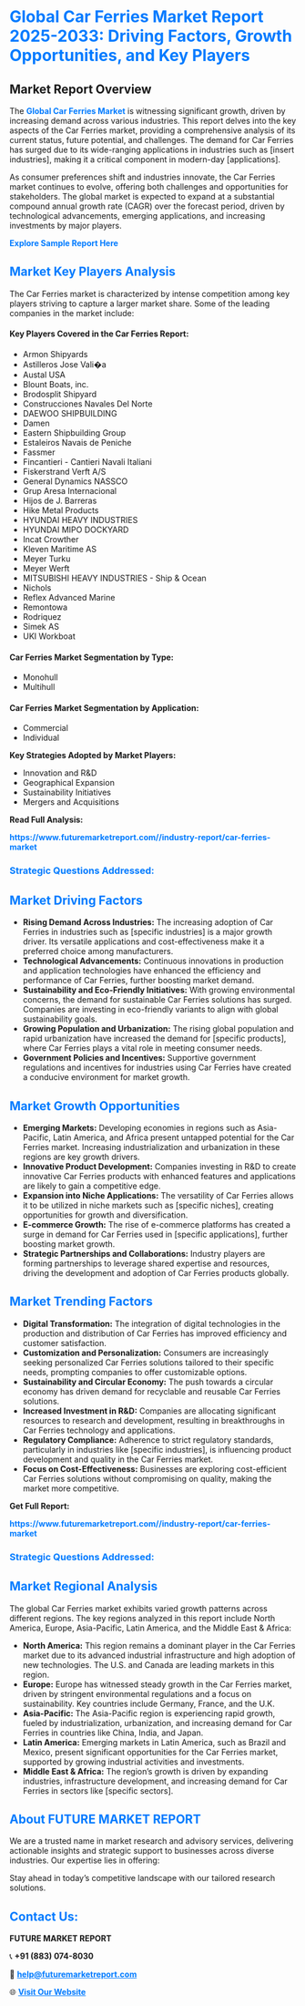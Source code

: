 <h1 style="color: #007BFF;">Global Car Ferries Market Report 2025-2033: Driving Factors, Growth Opportunities, and Key Players</h1>

<section id="overview">
<h2>Market Report Overview</h2>
<p>The <a href="https://www.futuremarketreport.com//industry-report/car-ferries-market" style="color: #007BFF; text-decoration: none;"><strong>Global Car Ferries Market</strong></a> is witnessing significant growth, driven by increasing demand across various industries. This report delves into the key aspects of the Car Ferries market, providing a comprehensive analysis of its current status, future potential, and challenges. The demand for Car Ferries has surged due to its wide-ranging applications in industries such as [insert industries], making it a critical component in modern-day [applications].</p>
<p>As consumer preferences shift and industries innovate, the Car Ferries market continues to evolve, offering both challenges and opportunities for stakeholders. The global market is expected to expand at a substantial compound annual growth rate (CAGR) over the forecast period, driven by technological advancements, emerging applications, and increasing investments by major players.</p>
</section>

<section id="overview">
<p><a href="https://www.futuremarketreport.com//request-sample/reportId=46037" style="color: #007BFF; text-decoration: none;"><strong>Explore Sample Report Here</strong></a></p>
</section>

<section id="key-players">
<h2 style="color: #007BFF;">Market Key Players Analysis</h2>
<p>The Car Ferries market is characterized by intense competition among key players striving to capture a larger market share. Some of the leading companies in the market include:</p>
<h4>Key Players Covered in the Car Ferries Report:</h4>
<ul><li>Armon Shipyards</li><li>Astilleros Jose Vali�a</li><li>Austal USA</li><li>Blount Boats, inc.</li><li>Brodosplit Shipyard</li><li>Construcciones Navales Del Norte</li><li>DAEWOO SHIPBUILDING</li><li>Damen</li><li>Eastern Shipbuilding Group</li><li>Estaleiros Navais de Peniche</li><li>Fassmer</li><li>Fincantieri - Cantieri Navali Italiani</li><li>Fiskerstrand Verft A/S</li><li>General Dynamics NASSCO</li><li>Grup Aresa Internacional</li><li>Hijos de J. Barreras</li><li>Hike Metal Products</li><li>HYUNDAI HEAVY INDUSTRIES</li><li>HYUNDAI MIPO DOCKYARD</li><li>Incat Crowther</li><li>Kleven Maritime AS</li><li>Meyer Turku</li><li>Meyer Werft</li><li>MITSUBISHI HEAVY INDUSTRIES - Ship &amp; Ocean</li><li>Nichols</li><li>Reflex Advanced Marine</li><li>Remontowa</li><li>Rodriquez</li><li>Simek AS</li><li>UKI Workboat</li></ul>
<h4>Car Ferries Market Segmentation by Type:</h4>
<ul><li>Monohull</li><li>Multihull</li></ul>

<h4>Car Ferries Market Segmentation by Application:</h4>
<ul><li>Commercial</li><li>Individual</li></ul>
<p><strong>Key Strategies Adopted by Market Players:</strong></p>
<ul>
<li>Innovation and R&D</li>
<li>Geographical Expansion</li>
<li>Sustainability Initiatives</li>
<li>Mergers and Acquisitions</li>
</ul>
</section>

<section>
<p><strong>Read Full Analysis: </strong></p><a href="https://www.futuremarketreport.com//industry-report/car-ferries-market" style="color: #007BFF; text-decoration: none;"><strong>https://www.futuremarketreport.com//industry-report/car-ferries-market</strong></a>
<h3 style="color: #007BFF;">Strategic Questions Addressed:</h3>
</section>

<section id="driving-factors">
<h2 style="color: #007BFF;">Market Driving Factors</h2>
<ul>
<li><strong>Rising Demand Across Industries:</strong> The increasing adoption of Car Ferries in industries such as [specific industries] is a major growth driver. Its versatile applications and cost-effectiveness make it a preferred choice among manufacturers.</li>
<li><strong>Technological Advancements:</strong> Continuous innovations in production and application technologies have enhanced the efficiency and performance of Car Ferries, further boosting market demand.</li>
<li><strong>Sustainability and Eco-Friendly Initiatives:</strong> With growing environmental concerns, the demand for sustainable Car Ferries solutions has surged. Companies are investing in eco-friendly variants to align with global sustainability goals.</li>
<li><strong>Growing Population and Urbanization:</strong> The rising global population and rapid urbanization have increased the demand for [specific products], where Car Ferries plays a vital role in meeting consumer needs.</li>
<li><strong>Government Policies and Incentives:</strong> Supportive government regulations and incentives for industries using Car Ferries have created a conducive environment for market growth.</li>
</ul>
</section>

<section id="growth-opportunities">
<h2 style="color: #007BFF;">Market Growth Opportunities</h2>
<ul>
<li><strong>Emerging Markets:</strong> Developing economies in regions such as Asia-Pacific, Latin America, and Africa present untapped potential for the Car Ferries market. Increasing industrialization and urbanization in these regions are key growth drivers.</li>
<li><strong>Innovative Product Development:</strong> Companies investing in R&D to create innovative Car Ferries products with enhanced features and applications are likely to gain a competitive edge.</li>
<li><strong>Expansion into Niche Applications:</strong> The versatility of Car Ferries allows it to be utilized in niche markets such as [specific niches], creating opportunities for growth and diversification.</li>
<li><strong>E-commerce Growth:</strong> The rise of e-commerce platforms has created a surge in demand for Car Ferries used in [specific applications], further boosting market growth.</li>
<li><strong>Strategic Partnerships and Collaborations:</strong> Industry players are forming partnerships to leverage shared expertise and resources, driving the development and adoption of Car Ferries products globally.</li>
</ul>
</section>

<section id="trending-factors">
<h2 style="color: #007BFF;">Market Trending Factors</h2>
<ul>
<li><strong>Digital Transformation:</strong> The integration of digital technologies in the production and distribution of Car Ferries has improved efficiency and customer satisfaction.</li>
<li><strong>Customization and Personalization:</strong> Consumers are increasingly seeking personalized Car Ferries solutions tailored to their specific needs, prompting companies to offer customizable options.</li>
<li><strong>Sustainability and Circular Economy:</strong> The push towards a circular economy has driven demand for recyclable and reusable Car Ferries solutions.</li>
<li><strong>Increased Investment in R&D:</strong> Companies are allocating significant resources to research and development, resulting in breakthroughs in Car Ferries technology and applications.</li>
<li><strong>Regulatory Compliance:</strong> Adherence to strict regulatory standards, particularly in industries like [specific industries], is influencing product development and quality in the Car Ferries market.</li>
<li><strong>Focus on Cost-Effectiveness:</strong> Businesses are exploring cost-efficient Car Ferries solutions without compromising on quality, making the market more competitive.</li>
</ul>
</section>

<section>
<p><strong>Get Full Report: </strong></p><a href="https://www.futuremarketreport.com//industry-report/car-ferries-market" style="color: #007BFF; text-decoration: none;"><strong>https://www.futuremarketreport.com//industry-report/car-ferries-market</strong></a>
<h3 style="color: #007BFF;">Strategic Questions Addressed:</h3>
</section>


<section id="regional-analysis">
<h2 style="color: #007BFF;">Market Regional Analysis</h2>
<p>The global Car Ferries market exhibits varied growth patterns across different regions. The key regions analyzed in this report include North America, Europe, Asia-Pacific, Latin America, and the Middle East & Africa:</p>
<ul>
<li><strong>North America:</strong> This region remains a dominant player in the Car Ferries market due to its advanced industrial infrastructure and high adoption of new technologies. The U.S. and Canada are leading markets in this region.</li>
<li><strong>Europe:</strong> Europe has witnessed steady growth in the Car Ferries market, driven by stringent environmental regulations and a focus on sustainability. Key countries include Germany, France, and the U.K.</li>
<li><strong>Asia-Pacific:</strong> The Asia-Pacific region is experiencing rapid growth, fueled by industrialization, urbanization, and increasing demand for Car Ferries in countries like China, India, and Japan.</li>
<li><strong>Latin America:</strong> Emerging markets in Latin America, such as Brazil and Mexico, present significant opportunities for the Car Ferries market, supported by growing industrial activities and investments.</li>
<li><strong>Middle East & Africa:</strong> The region’s growth is driven by expanding industries, infrastructure development, and increasing demand for Car Ferries in sectors like [specific sectors].</li>
</ul>
</section>

<footer>
<h2 style="color: #007BFF;">About FUTURE MARKET REPORT</h2>
<p>We are a trusted name in market research and advisory services, delivering actionable insights and strategic support to businesses across diverse industries. Our expertise lies in offering:</p>

<p>Stay ahead in today’s competitive landscape with our tailored research solutions.</p>

<h2 style="color: #007BFF;">Contact Us:</h2>
<p><strong>FUTURE MARKET REPORT</strong></p>
<p>📞 <strong>+91 (883) 074-8030</strong></p>
<p>📧 <strong><a href="mailto:help@futuremarketreport.com" style="color: #007BFF;">help@futuremarketreport.com</a></strong></p>
<p>🌐 <strong><a href="https://www.futuremarketreport.com/" style="color: #007BFF;">Visit Our Website</a></strong></p>
</footer>